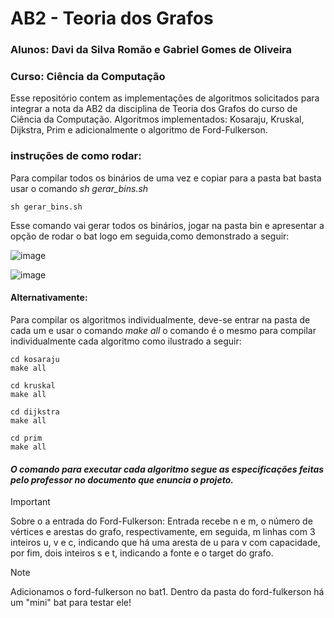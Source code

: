 # AB2 - Teoria dos Grafos
### Alunos: Davi da Silva Romão e Gabriel Gomes de Oliveira
### Curso: Ciência da Computação

Esse repositório contem as implementações de algoritmos solicitados para integrar a nota da AB2 da disciplina de Teoria dos Grafos do curso de Ciência da Computação.
Algoritmos implementados: Kosaraju, Kruskal, Dijkstra, Prim e adicionalmente o algoritmo de Ford-Fulkerson.

### instruções de como rodar:

Para compilar todos os binários de uma vez e copiar para a pasta bat basta usar o comando *sh gerar_bins.sh*

```
sh gerar_bins.sh
```
Esse comando vai gerar todos os binários, jogar na pasta bin e apresentar a opção de rodar o bat logo em seguida,como demonstrado a seguir:

![image](https://github.com/daviromao/graphs/assets/86529029/321a49b0-6a93-4bbb-97be-ddfd09c29026)

![image](https://github.com/daviromao/graphs/assets/86529029/69f1106e-68b2-40a1-9084-c61cf4615a65)

#### Alternativamente:
Para compilar os algoritmos individualmente, deve-se entrar na pasta de cada um e usar o comando *make all* o comando é o mesmo para compilar individualmente cada algoritmo como ilustrado a seguir:

```
cd kosaraju
make all

cd kruskal
make all

cd dijkstra
make all

cd prim
make all
```

#### *O comando para executar cada algoritmo segue as especificações feitas pelo professor no documento que enuncia o projeto.*

> [!IMPORTANT]
> Sobre o a entrada do Ford-Fulkerson:
> Entrada recebe n e m, o número de vértices e arestas do grafo, respectivamente,
>  em seguida, m linhas com 3 inteiros u, v e c, indicando que há uma aresta de u para v com capacidade,
>  por fim, dois inteiros s e t, indicando a fonte e o target do grafo.

> [!NOTE]
> Adicionamos o ford-fulkerson no bat1.
Dentro da pasta do ford-fulkerson há um "mini" bat para testar ele!
